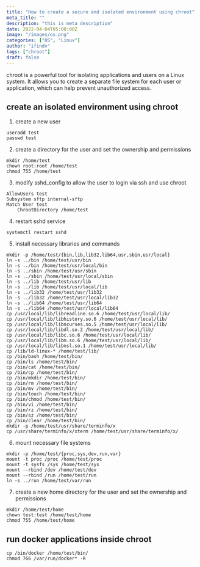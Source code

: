 ```yaml
---
title: "How to create a secure and isolated environment using chroot"
meta_title: ""
description: "this is meta description"
date: 2022-04-04T05:00:00Z
image: "/images/os.png"
categories: ["OS", "Linux"]
author: "ifindv"
tags: ["chroot"]
draft: false
---
```


chroot is a powerful tool for isolating applications and users on a Linux system. It allows you to create a separate file system for each user or application, which can help prevent unauthorized access.

## create an isolated environment using chroot

1. create a new user
```
useradd test
passwd test
```

2. create a directory for the user and set the ownership and permissions
```
mkdir /home/test
chown root:root /home/test
chmod 755 /home/test
```

3. modify sshd_config to allow the user to login via ssh and use chroot
```
AllowUsers test
Subsystem sftp internal-sftp
Match User test
    ChrootDirectory /home/test
```

4. restart sshd service
```
systemctl restart sshd
```

5. install necessary libraries and commands
```
mkdir -p /home/test/{bin,lib,lib32,lib64,usr,sbin,usr/local}
ln -s ../bin /home/test/usr/bin
ln -s ../bin /home/test/usr/local/bin
ln -s ../sbin /home/test/usr/sbin
ln -s ../sbin /home/test/usr/local/sbin
ln -s ../lib /home/test/usr/lib
ln -s ../lib /home/test/usr/local/lib
ln -s ../lib32 /home/test/usr/lib32
ln -s ../lib32 /home/test/usr/local/lib32
ln -s ../lib64 /home/test/usr/lib64
ln -s ../lib64 /home/test/usr/local/lib64
cp /usr/local/lib/libreadline.so.6 /home/test/usr/local/lib/
cp /usr/local/lib/libhistory.so.6 /home/test/usr/local/lib/
cp /usr/local/lib/libncurses.so.5 /home/test/usr/local/lib/
cp /usr/local/lib/libdl.so.2 /home/test/usr/local/lib/
cp /usr/local/lib/libc.so.6 /home/test/usr/local/lib/
cp /usr/local/lib/libm.so.6 /home/test/usr/local/lib/
cp /usr/local/lib/libnsl.so.1 /home/test/usr/local/lib/
cp /lib/ld-linux-* /home/test/lib/
cp /bin/bash /home/test/bin/
cp /bin/ls /home/test/bin/
cp /bin/cat /home/test/bin/
cp /bin/cp /home/test/bin/
cp /bin/mkdir /home/test/bin/
cp /bin/rm /home/test/bin/
cp /bin/mv /home/test/bin/
cp /bin/touch /home/test/bin/
cp /bin/chmod /home/test/bin/
cp /bin/vi /home/test/bin/
cp /bin/rz /home/test/bin/
cp /bin/sz /home/test/bin/
cp /bin/clear /home/test/bin/
mkdir -p /home/test/usr/share/terminfo/x
cp /usr/share/terminfo/x/xterm /home/test/usr/share/terminfo/x/
```

6. mount necessary file systems
```
mkdir -p /home/test/{proc,sys,dev,run,var}
mount -t proc /proc /home/test/proc
mount -t sysfs /sys /home/test/sys
mount --rbind /dev /home/test/dev
mount --rbind /run /home/test/run
ln -s ../run /home/test/var/run
```

7. create a new home directory for the user and set the ownership and permissions
```
mkdir /home/test/home
chown test:test /home/test/home
chmod 755 /home/test/home
```

## run docker applications inside chroot
```
cp /bin/docker /home/test/bin/
chmod 766 /var/run/docker* -R
```
